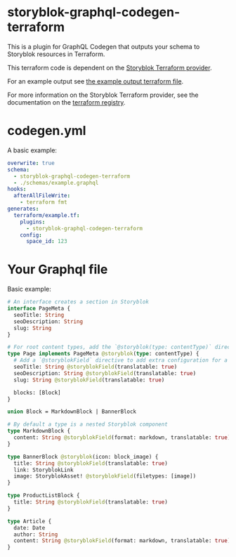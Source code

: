 # storyblok-graphql-codegen-terraform

This is a plugin for GraphQL Codegen that outputs your schema to Storyblok resources in Terraform.

This terraform code is dependent on the [Storyblok Terraform provider](https://registry.terraform.io/providers/labd/storyblok/latest).

For an example output see [the example output terraform file](examples/output/example.tf).

For more information on the Storyblok Terraform provider, see the documentation on the [terraform registry](https://registry.terraform.io/providers/labd/storyblok/latest/docs).

# codegen.yml

A basic example:

```yml
overwrite: true
schema:
  - storyblok-graphql-codegen-terraform
  - ./schemas/example.graphql
hooks:
  afterAllFileWrite:
    - terraform fmt
generates:
  terraform/example.tf:
    plugins:
      - storyblok-graphql-codegen-terraform
    config:
      space_id: 123
```

# Your Graphql file

Basic example:

```graphql
# An interface creates a section in Storyblok
interface PageMeta {
  seoTitle: String
  seoDescription: String
  slug: String
}

# For root content types, add the `@storyblok(type: contentType)` directive
type Page implements PageMeta @storyblok(type: contentType) {
  # Add a `@storyblokField` directive to add extra configuration for a field such as translations
  seoTitle: String @storyblokField(translatable: true)
  seoDescription: String @storyblokField(translatable: true)
  slug: String @storyblokField(translatable: true)

  blocks: [Block]
}

union Block = MarkdownBlock | BannerBlock

# By default a type is a nested Storyblok component
type MarkdownBlock {
  content: String @storyblokField(format: markdown, translatable: true)
}

type BannerBlock @storyblok(icon: block_image) {
  title: String @storyblokField(translatable: true)
  link: StoryblokLink
  image: StoryblokAsset! @storyblokField(filetypes: [image])
}

type ProductListBlock {
  title: String @storyblokField(translatable: true)
}

type Article {
  date: Date
  author: String
  content: String @storyblokField(format: markdown, translatable: true)
}
```
